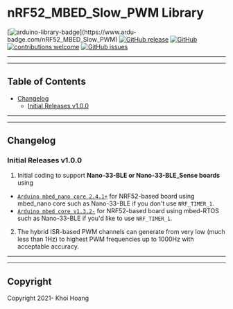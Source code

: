 # nRF52_MBED_Slow_PWM Library

[![arduino-library-badge](https://www.ardu-badge.com/badge/nRF52_MBED_Slow_PWM.svg?)](https://www.ardu-badge.com/nRF52_MBED_Slow_PWM)
[![GitHub release](https://img.shields.io/github/release/khoih-prog/nRF52_MBED_Slow_PWM.svg)](https://github.com/khoih-prog/nRF52_MBED_Slow_PWM/releases)
[![GitHub](https://img.shields.io/github/license/mashape/apistatus.svg)](https://github.com/khoih-prog/nRF52_MBED_Slow_PWM/blob/master/LICENSE)
[![contributions welcome](https://img.shields.io/badge/contributions-welcome-brightgreen.svg?style=flat)](#Contributing)
[![GitHub issues](https://img.shields.io/github/issues/khoih-prog/nRF52_MBED_Slow_PWM.svg)](http://github.com/khoih-prog/nRF52_MBED_Slow_PWM/issues)

---
---

## Table of Contents

* [Changelog](#changelog)
  * [Initial Releases v1.0.0](#Initial-Releases-v100)

---
---

## Changelog

### Initial Releases v1.0.0

1. Initial coding to support **Nano-33-BLE or Nano-33-BLE_Sense boards** using 

- [`Arduino mbed_nano core 2.4.1+`](https://github.com/arduino/ArduinoCore-mbed) for NRF52-based board using mbed_nano core such as Nano-33-BLE if you don't use `NRF_TIMER_1`.
- [`Arduino mbed core v1.3.2-`](https://github.com/arduino/ArduinoCore-mbed) for NRF52-based board using mbed-RTOS such as Nano-33-BLE if you'd like to use `NRF_TIMER_1`.

2. The hybrid ISR-based PWM channels can generate from very low (much less than 1Hz) to highest PWM frequencies up to 1000Hz with acceptable accuracy.

---
---

## Copyright

Copyright 2021- Khoi Hoang


